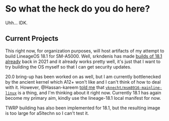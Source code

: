 # So what the heck do you do here?

Uhh... IDK.

## Current Projects

This right now, for organization purposes, will host artifacts of my attempt to build LineageOS 18.1 for SM-A5000.
Well, srkndenis has made [builds of 18.1 already](https://mega.nz/folder/7s0CnQpL#OpPDOEsGA5APizajXRZ32A/folder/bp0kxYCQ) back in 2021
and it already works pretty well, it's just that I want to try building the OS myself so that I can get security updates.

20.0 bring-up has been worked on as well, but I am currently bottlenecked by the ancient kernel which A12+ won't like
and I can't think of how to deal with it. However, @Hassan-kareem [told me](https://github.com/lwys-trash-oct23/local_manifests/issues/1)
that [`vknecht/msm8916-mainline-linux`](https://github.com/vknecht/msm8916-mainline-linux/tree/aosp/v6.6-msm8916) is a thing, and I'm
thinking about it right now.
Currently 18.1 has again become my primary aim, kindly use the lineage-18.1 local manifest for now.

TWRP building has also been implemented for 18.1, but the resulting image is too large for a5ltechn so I can't test it.
